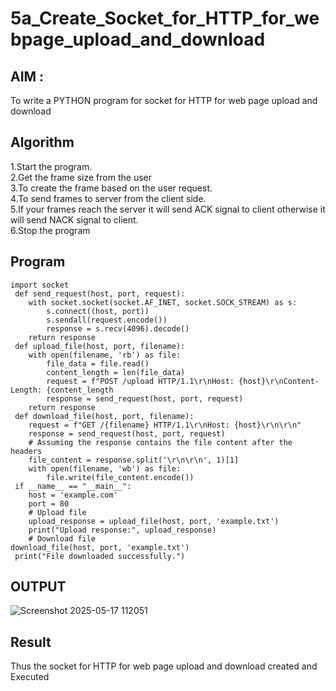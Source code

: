 # 5a_Create_Socket_for_HTTP_for_webpage_upload_and_download
## AIM :
To write a PYTHON program for socket for HTTP for web page upload and download
## Algorithm

1.Start the program.
<BR>
2.Get the frame size from the user
<BR>
3.To create the frame based on the user request.
<BR>
4.To send frames to server from the client side.
<BR>
5.If your frames reach the server it will send ACK signal to client otherwise it will send NACK signal to client.
<BR>
6.Stop the program
<BR>
## Program 
```
import socket
 def send_request(host, port, request):
    with socket.socket(socket.AF_INET, socket.SOCK_STREAM) as s:
        s.connect((host, port))
        s.sendall(request.encode())
        response = s.recv(4096).decode()
    return response
 def upload_file(host, port, filename):
    with open(filename, 'rb') as file:
        file_data = file.read()
        content_length = len(file_data)
        request = f"POST /upload HTTP/1.1\r\nHost: {host}\r\nContent-Length: {content_length
        response = send_request(host, port, request)
    return response
 def download_file(host, port, filename):
    request = f"GET /{filename} HTTP/1.1\r\nHost: {host}\r\n\r\n"
    response = send_request(host, port, request)
    # Assuming the response contains the file content after the headers
    file_content = response.split('\r\n\r\n', 1)[1]
    with open(filename, 'wb') as file:
        file.write(file_content.encode())
 if __name__ == "__main__":
    host = 'example.com'
    port = 80
    # Upload file
    upload_response = upload_file(host, port, 'example.txt')
    print("Upload response:", upload_response)
    # Download file
download_file(host, port, 'example.txt')
 print("File downloaded successfully.")
```
## OUTPUT
![Screenshot 2025-05-17 112051](https://github.com/user-attachments/assets/56d07416-ad3e-4557-86b7-9465b1b07fc6)


## Result
Thus the socket for HTTP for web page upload and download created and Executed
